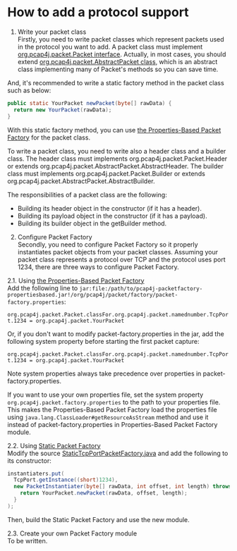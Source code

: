 How to add a protocol support
=============================

1. Write your packet class<br>
  Firstly, you need to write packet classes which represent packets used in the protocol you want to add.
  A packet class must implement [org.pcap4j.packet.Packet interface](https://github.com/kaitoy/pcap4j/blob/master/pcap4j-core/src/main/java/org/pcap4j/packet/Packet.java).
  Actually, in most cases, you should extend [org.pcap4j.packet.AbstractPacket class](https://github.com/kaitoy/pcap4j/blob/master/pcap4j-core/src/main/java/org/pcap4j/packet/AbstractPacket.java),
  which is an abstract class implementing many of Packet's methods so you can save time.
  
  And, it's recommended to write a static factory method in the packet class such as below:
  
  ```java
  public static YourPacket newPacket(byte[] rawData) {
    return new YourPacket(rawData);
  }
  ```
  
  With this static factory method, you can use [the Properties-Based Packet Factory](/www/PacketFactory.md#properties-based-packet-factory) for the packet class.
  
  To write a packet class, you need to write also a header class and a builder class.
  The header class must implements org.pcap4j.packet.Packet.Header or extends org.pcap4j.packet.AbstractPacket.AbstractHeader.
  The builder class must implements org.pcap4j.packet.Packet.Builder or extends org.pcap4j.packet.AbstractPacket.AbstractBuilder.
  
  The responsibilities of a packet class are the following:
  * Building its header object in the constructor (if it has a header).
  * Building its payload object in the constructor (if it has a payload).
  * Building its builder object in the getBuilder method.

2. Configure Packet Factory<br>
  Secondly, you need to configure Packet Factory so it properly instantiates packet objects from your packet classes.
  Assuming your packet class represents a protocol over TCP and the protocol uses port 1234,
  there are three ways to configure Packet Factory.
  
  2.1. Using [the Properties-Based Packet Factory](/www/PacketFactory.md#properties-based-packet-factory)<br>
  Add the following line to `jar:file:/path/to/pcap4j-packetfactory-propertiesbased.jar!/org/pcap4j/packet/factory/packet-factory.properties`:
  
  ```org.pcap4j.packet.Packet.classFor.org.pcap4j.packet.namednumber.TcpPort.1234 = org.pcap4j.packet.YourPacket```
  
  Or, if you don't want to modify packet-factory.properties in the jar, add the following system property before starting the first packet capture:
  
  ```org.pcap4j.packet.Packet.classFor.org.pcap4j.packet.namednumber.TcpPort.1234 = org.pcap4j.packet.YourPacket```
  
  Note system properties always take precedence over properties in packet-factory.properties.
  
  If you want to use your own properties file, set the system property `org.pcap4j.packet.factory.properties` to the path to your properties file.
  This makes the Properties-Based Packet Factory load the properties file using `java.lang.ClassLoader#getResourceAsStream` method and
  use it instead of packet-factory.properties in Properties-Based Packet Factory module.
  
  2.2. Using [Static Packet Factory](#static-packet-factory)<br>
  Modify the source [StaticTcpPortPacketFactory.java](https://github.com/kaitoy/pcap4j/blob/master/pcap4j-packetfactory-static/src/main/java/org/pcap4j/packet/factory/StaticTcpPortPacketFactory.java)
  and add the following to its constructor:
  
  ```java
  instantiaters.put(
    TcpPort.getInstance((short)1234),
    new PacketInstantiater(byte[] rawData, int offset, int length) throws IllegalRawDataException {
      return YourPacket.newPacket(rawData, offset, length);
    }
  );
  ```
  
  Then, build the Static Packet Factory and use the new module.
  
  2.3. Create your own Packet Factory module<br>
  To be written.
